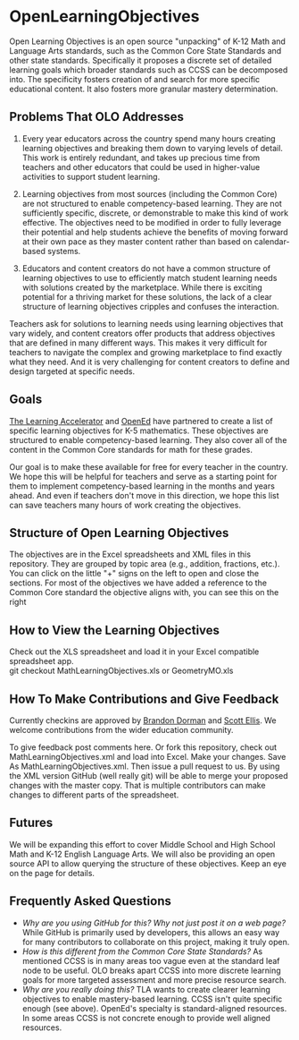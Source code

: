 # OpenLearningObjectives

Open Learning Objectives is an open source "unpacking" of K-12 Math and Language Arts standards, such as the Common Core State Standards and other state standards. Specifically it proposes a discrete set of detailed learning goals which broader standards such as CCSS can be decomposed into.   The specificity fosters creation of and search for more specific educational content. It also fosters more granular mastery determination. 

## Problems That OLO Addresses
1. Every year educators across the country spend many hours creating learning objectives and breaking them 
down to varying levels of detail. This work is entirely redundant, and takes up precious time from teachers 
and other educators that could be used in higher-value activities to support student learning.

2. Learning objectives from most sources (including the Common Core) are not structured to enable 
competency-based learning. They are not sufficiently specific, discrete, or demonstrable to make this kind of 
work effective. The objectives need to be modified in order to fully leverage their potential and help students 
achieve the benefits of moving forward at their own pace as they master content rather than based on 
calendar-based systems.

3. Educators and content creators do not have a common structure of learning objectives to use to efficiently 
match student learning needs with solutions created by the marketplace. While there is exciting potential for 
a thriving market for these solutions, the lack of a clear structure of learning objectives cripples and confuses 
the interaction. 

Teachers ask for solutions to learning needs using learning objectives that vary widely, and 
content creators offer products that address objectives that are defined in many different ways. This makes 
it very difficult for teachers to navigate the complex and growing marketplace to find exactly what they need. 
And it is very challenging for content creators to define and design targeted at specific needs.

## Goals

[The Learning Accelerator](http://www.learningaccelerator.org) and [OpenEd](http://opened.com) have partnered  to create a list of specific learning objectives for K-5 mathematics. These objectives are structured  to enable competency-based learning.  They also cover all of the content in the 
Common Core standards for math for these grades.

Our goal is to make these available for free for every teacher 
in the country. We hope this will be helpful for teachers and serve as a starting 
point for them to implement competency-based learning in the months and years ahead. 
And even if teachers don't move in this direction, we hope this list can save teachers 
many hours of work creating the objectives.

## Structure of Open Learning Objectives
The objectives are in the Excel spreadsheets and XML files in this repository. They are grouped by topic area 
(e.g., addition, fractions, etc.). You can click on the little "+" signs on the 
left to open and close the sections. For most of the objectives we have added a 
reference to the Common Core standard the objective aligns with, you can see this 
on the right

## How to View the Learning Objectives 
Check out the XLS spreadsheet and load it in your Excel compatible spreadsheet app.  
  git checkout MathLearningObjectives.xls or GeometryMO.xls 

## How To Make Contributions and Give Feedback  

Currently checkins are approved by [Brandon Dorman](mailto:brandon@opened.com) and [Scott Ellis](scott.ellis@learningaccelerator.org).  We welcome contributions from the wider education community. 

To give feedback post comments here.  Or fork this repository, check out MathLearningObjectives.xml and load into Excel. Make your changes.  Save As MathLearningObjectives.xml.  Then issue a pull request to us.  By using the XML version GitHub (well really git) will be able to merge your proposed changes with the master copy.  That is multiple contributors can make changes to different parts of the spreadsheet.

## Futures 
We will be expanding this effort to cover Middle School and High School Math and K-12 English Language Arts.  We will also be providing an open source API to allow querying the structure of these objectives.   Keep an eye on the page for details. 

## Frequently Asked Questions
* *Why are you using GitHub for this? Why not just post it on a web page?*
While GitHub is primarily used by developers, this allows an easy way for many contributors to collaborate on this project, making it truly open.
* *How is this different from the Common Core State Standards?*
As mentioned CCSS is in many areas too vague even at the standard leaf node to be useful.  OLO breaks apart CCSS into more discrete learning goals for more targeted assessment and more precise resource search. 
* *Why are you really doing this?*
TLA wants to create clearer learning objectives to enable mastery-based learning.  CCSS isn't quite specific enough (see above).  OpenEd's specialty is standard-aligned resources. In some areas CCSS is not concrete enough to provide well aligned resources.  
